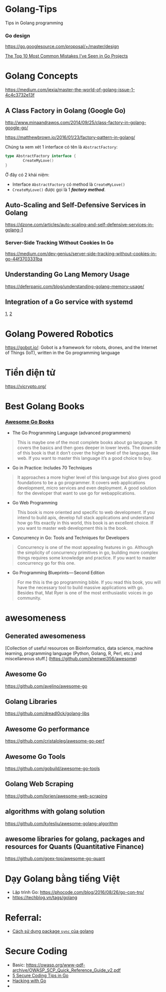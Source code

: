 # Golang-Tips
Tips in Golang programming
### Go design

https://go.googlesource.com/proposal/+/master/design

[The Top 10 Most Common Mistakes I’ve Seen in Go Projects](https://itnext.io/the-top-10-most-common-mistakes-ive-seen-in-go-projects-4b79d4f6cd65)


# Golang Concepts

https://medium.com/jexia/master-the-world-of-golang-issue-1-4c4c3732e13f

## A Class Factory in Golang (Google Go)

http://www.minaandrawos.com/2014/09/25/class-factory-in-golang-google-go/

https://matthewbrown.io/2016/01/23/factory-pattern-in-golang/

Chúng ta xem xét 1 interface có tên là `AbstractFactory`:

```go
type AbstractFactory interface {
        CreateMyLove()
}
```
Ở đây có 2 khái niệm:
- Interface `AbstractFactory` có method là `CreateMyLove()`
- `CreateMyLove()` được gọi là 1 ***factory method***.

## Auto-Scaling and Self-Defensive Services in Golang

https://dzone.com/articles/auto-scaling-and-self-defensive-services-in-golang-1

### Server-Side Tracking Without Cookies In Go
https://medium.com/dev-genius/server-side-tracking-without-cookies-in-go-44f3703331ba

## Understanding Go Lang Memory Usage

https://deferpanic.com/blog/understanding-golang-memory-usage/

## Integration of a Go service with systemd
[1](https://vincent.bernat.im/en/blog/2017-systemd-golang), [2](https://vincent.bernat.im/en/blog/2018-systemd-golang-socket-activation)


# Golang Powered Robotics
https://gobot.io/: Gobot is a framework for robots, drones, and the Internet of Things (IoT), written in the Go programming language

# Tiền điện tử

https://vicrypto.org/

# Best Golang Books

### [Awesome Go Books](https://github.com/dariubs/GoBooks)


- The Go Programming Language (advanced programmers)
> This is maybe one of the most complete books about go language. It covers the basics and then goes deeper in lower levels. The downside of this book is that it don’t cover the higher level of the language, like web.
If you want to master this language it’s a good choice to buy.

- Go in Practice: Includes 70 Techniques
> It approaches a more higher level of this language but also gives good foundations to be a go programmer. It covers web applications development, micro services and even deployment.
A good solution for the developer that want to use go for webapplications.

- Go Web Programming
> This book is more oriented and specific to web development. If you intend to build apis, develop full stack applications and understand how go fits exactly in this world, this book is an excellent choice.
If you want to master web development this is the book.

- Concurrency in Go: Tools and Techniques for Developers
> Concurrency is one of the most appealing features in go. Although the simplicity of concurrency primitives in go, building more complex things requires some knowledge and practice.
If you want to master concurrency go for this one.

- Go Programming Blueprints — Second Edition
> For me this is the go programming bible. If you read this book, you will have the necessary tool to build massive applications with go. Besides that, Mat Ryer is one of the most enthusiastic voices in go community.

# awesomeness

## Generated awesomeness

[Collection of useful resources on Bioinformatics, data science, machine learning, programming language (Python, Golang, R, Perl, etc.) and miscellaneous stuff.] (https://github.com/shenwei356/awesome)

## Awesome Go

https://github.com/avelino/awesome-go

## Golang Libraries

https://github.com/dreadl0ck/golang-libs

## Awesome Go performance

https://github.com/cristaloleg/awesome-go-perf

## Awesome Go Tools

https://github.com/gobuild/awesome-go-tools

## Golang Web Scraping

https://github.com/lorien/awesome-web-scraping

## algorithms with golang solution

https://github.com/kylesliu/awesome-golang-algorithm

## awesome libraries for golang, packages and resources for Quants (Quantitative Finance)

https://github.com/goex-top/awesome-go-quant

# Dạy Golang bằng tiếng Việt
- Lập trình Go: https://phocode.com/blog/2016/08/26/go-con-tro/
- https://techblog.vn/tags/golang

# Referral:
- [Cách sử dụng package `sync` của golang](https://kipalog.com/posts/Cach-su-dung-package--sync--cua-golang)


# Secure Coding
- Basic: https://owasp.org/www-pdf-archive/OWASP_SCP_Quick_Reference_Guide_v2.pdf
- [5 Secure Coding Tips in Go](https://medium.com/picus-security-engineering/5-secure-coding-tips-in-go-a3e5ec23d7fd)
- [Hacking with Go](https://github.com/parsiya/Hacking-with-Go)
- 

 
